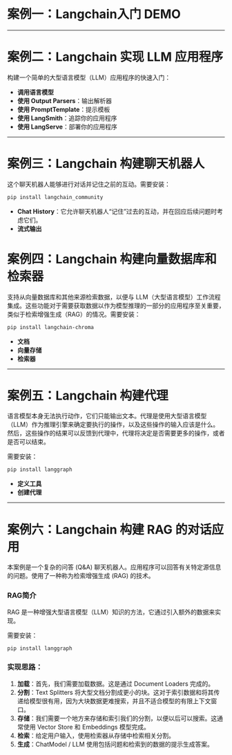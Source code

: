 # 案例一：Langchain入门 DEMO  

---  

# 案例二：Langchain 实现 LLM 应用程序  

构建一个简单的大型语言模型（LLM）应用程序的快速入门：  

- **调用语言模型**  
- **使用 Output Parsers**：输出解析器  
- **使用 PromptTemplate**：提示模板  
- **使用 LangSmith**：追踪你的应用程序  
- **使用 LangServe**：部署你的应用程序  

---  

# 案例三：Langchain 构建聊天机器人  

这个聊天机器人能够进行对话并记住之前的互动。需要安装：  

```bash  
pip install langchain_community
```
- **Chat History**：它允许聊天机器人“记住”过去的互动，并在回应后续问题时考虑它们。
- **流式输出**

# 案例四：Langchain 构建向量数据库和检索器

支持从向量数据库和其他来源检索数据，以便与 LLM（大型语言模型）工作流程集成。这些功能对于需要获取数据以作为模型推理的一部分的应用程序至关重要，类似于检索增强生成（RAG）的情况。需要安装：

```bash
pip install langchain-chroma  
```

- **文档**
- **向量存储**
- **检索器**

------

# 案例五：Langchain 构建代理

语言模型本身无法执行动作，它们只能输出文本。代理是使用大型语言模型（LLM）作为推理引擎来确定要执行的操作，以及这些操作的输入应该是什么。然后，这些操作的结果可以反馈到代理中，代理将决定是否需要更多的操作，或者是否可以结束。

需要安装：

```bash
pip install langgraph  
```

- **定义工具**
- **创建代理**

------

# 案例六：Langchain 构建 RAG 的对话应用

本案例是一个复杂的问答 (Q&A) 聊天机器人。应用程序可以回答有关特定源信息的问题。使用了一种称为检索增强生成 (RAG) 的技术。

### RAG简介

RAG 是一种增强大型语言模型（LLM）知识的方法，它通过引入额外的数据来实现。

需要安装：

```bash
pip install langgraph  
```
### 实现思路：

1. **加载**：首先，我们需要加载数据。这是通过 Document Loaders 完成的。
2. **分割**：Text Splitters 将大型文档分割成更小的块。这对于索引数据和将其传递给模型很有用，因为大块数据更难搜索，并且不适合模型的有限上下文窗口。
3. **存储**：我们需要一个地方来存储和索引我们的分割，以便以后可以搜索。这通常使用 Vector Store 和 Embeddings 模型完成。
4. **检索**：给定用户输入，使用检索器从存储中检索相关分割。
5. **生成**：ChatModel / LLM 使用包括问题和检索到的数据的提示生成答案。
